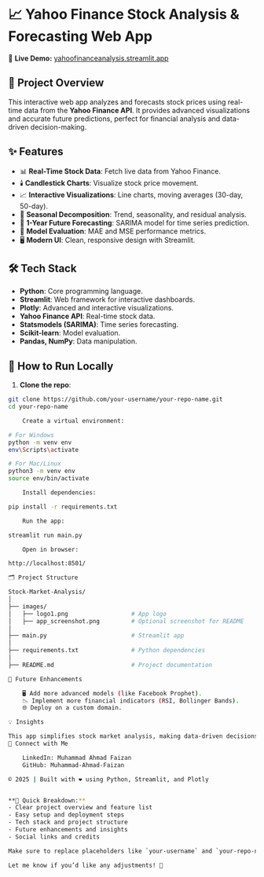 # 📈 Yahoo Finance Stock Analysis & Forecasting Web App

🚀 **Live Demo:** [yahoofinanceanalysis.streamlit.app](https://yahoofinanceanalysis.streamlit.app/)

## 📝 Project Overview
This interactive web app analyzes and forecasts stock prices using real-time data from the **Yahoo Finance API**. It provides advanced visualizations and accurate future predictions, perfect for financial analysis and data-driven decision-making.

## ✨ Features
- 📊 **Real-Time Stock Data**: Fetch live data from Yahoo Finance.
- 🕯️ **Candlestick Charts**: Visualize stock price movement.
- 📈 **Interactive Visualizations**: Line charts, moving averages (30-day, 50-day).
- 🌊 **Seasonal Decomposition**: Trend, seasonality, and residual analysis.
- 🔮 **1-Year Future Forecasting**: SARIMA model for time series prediction.
- 🧠 **Model Evaluation**: MAE and MSE performance metrics.
- 🖥️ **Modern UI**: Clean, responsive design with Streamlit.

## 🛠️ Tech Stack
- **Python**: Core programming language.
- **Streamlit**: Web framework for interactive dashboards.
- **Plotly**: Advanced and interactive visualizations.
- **Yahoo Finance API**: Real-time stock data.
- **Statsmodels (SARIMA)**: Time series forecasting.
- **Scikit-learn**: Model evaluation.
- **Pandas, NumPy**: Data manipulation.

## 🚀 How to Run Locally
1. **Clone the repo**:
```bash
git clone https://github.com/your-username/your-repo-name.git
cd your-repo-name

    Create a virtual environment:

# For Windows
python -m venv env
env\Scripts\activate

# For Mac/Linux
python3 -m venv env
source env/bin/activate

    Install dependencies:

pip install -r requirements.txt

    Run the app:

streamlit run main.py

    Open in browser:

http://localhost:8501/

🗂️ Project Structure

Stock-Market-Analysis/
│
├── images/
│   ├── logo1.png                  # App logo
│   ├── app_screenshot.png         # Optional screenshot for README
│
├── main.py                        # Streamlit app
│
├── requirements.txt               # Python dependencies
│
├── README.md                      # Project documentation

🧠 Future Enhancements

    🖥️ Add more advanced models (like Facebook Prophet).
    📉 Implement more financial indicators (RSI, Bollinger Bands).
    🌐 Deploy on a custom domain.

💡 Insights

This app simplifies stock market analysis, making data-driven decisions easier and more effective. Perfect for investors, financial analysts, and data science enthusiasts.
🤝 Connect with Me

    LinkedIn: Muhammad Ahmad Faizan
    GitHub: Muhammad-Ahmad-Faizan

© 2025 | Built with ❤️ using Python, Streamlit, and Plotly


**📝 Quick Breakdown:**  
- Clear project overview and feature list  
- Easy setup and deployment steps  
- Tech stack and project structure  
- Future enhancements and insights  
- Social links and credits  

Make sure to replace placeholders like `your-username` and `your-repo-name`!  

Let me know if you’d like any adjustments! 🚀  


